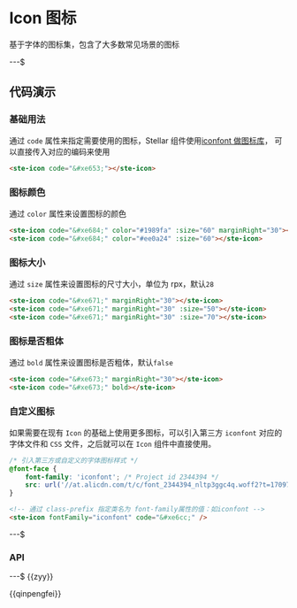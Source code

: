 # Icon 图标

基于字体的图标集，包含了大多数常见场景的图标

---$

## 代码演示

### 基础用法

通过 `code` 属性来指定需要使用的图标，Stellar 组件使用[iconfont 做图标库](https://at.alicdn.com/t/c/font_4041637_pivqtx3f1mq.json?spm=a313x.manage_type_myprojects.i1.49.f7ba3a81fFvJ6W&file=font_4041637_pivqtx3f1mq.json)，
可以直接传入对应的编码来使用

```html
<ste-icon code="&#xe653;"></ste-icon>
```

### 图标颜色

通过 `color` 属性来设置图标的颜色

```html
<ste-icon code="&#xe684;" color="#1989fa" :size="60" marginRight="30"></ste-icon>
<ste-icon code="&#xe684;" color="#ee0a24" :size="60"></ste-icon>
```

### 图标大小

通过 `size` 属性来设置图标的尺寸大小，单位为 rpx，默认`28`

```html
<ste-icon code="&#xe671;" marginRight="30"></ste-icon>
<ste-icon code="&#xe671;" marginRight="30" :size="50"></ste-icon>
<ste-icon code="&#xe671;" marginRight="30" :size="70"></ste-icon>
```

### 图标是否粗体

通过 `bold` 属性来设置图标是否粗体，默认`false`

```html
<ste-icon code="&#xe673;" marginRight="30"></ste-icon>
<ste-icon code="&#xe673;" bold></ste-icon>
```

### 自定义图标

如果需要在现有 `Icon` 的基础上使用更多图标，可以引入第三方 `iconfont` 对应的字体文件和 `CSS` 文件，之后就可以在 `Icon` 组件中直接使用。

```css
/* 引入第三方或自定义的字体图标样式 */
@font-face {
    font-family: 'iconfont'; /* Project id 2344394 */
    src: url('//at.alicdn.com/t/c/font_2344394_nltp3ggc4q.woff2?t=1709779088427') format('woff2');
}
```

```html
<!-- 通过 class-prefix 指定类名为 font-family属性的值：如iconfont -->
<ste-icon fontFamily="iconfont" code="&#xe6cc;" />
```

---$

### API

<!-- props -->

---$
{{zyy}}

{{qinpengfei}}
